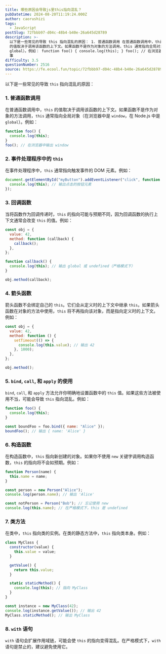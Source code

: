 ```yaml
---
title: 哪些原因会导致js里this指向混乱？
pubDatetime: 2024-08-20T11:19:24.000Z
author: caorushizi
tags:
  - JavaScript
postSlug: 72fbbb97-d04c-48b4-b40e-26a645d28789
description: >-
  以下是一些常见的导致 this 指向混乱的原因： 1. 普通函数调用 在普通函数调用中，this
  的值取决于调用该函数的上下文。如果函数不是作为对象的方法调用，this 通常指向全局对象（在浏览器中是 window，在 Node.js 中是
  global）。例如： function foo() { console.log(this); } foo(); // 在浏览器中输出 window 2.
  事
difficulty: 3.5
questionNumber: 2516
source: https://fe.ecool.fun/topic/72fbbb97-d04c-48b4-b40e-26a645d28789
---
```


以下是一些常见的导致 `this` 指向混乱的原因：

### 1. **普通函数调用**

在普通函数调用中，`this` 的值取决于调用该函数的上下文。如果函数不是作为对象的方法调用，`this` 通常指向全局对象（在浏览器中是 `window`，在 Node.js 中是 `global`）。例如：

```javascript
function foo() {
  console.log(this);
}
foo(); // 在浏览器中输出 window
```

### 2. **事件处理程序中的 `this`**

在事件处理程序中，`this` 通常指向触发事件的 DOM 元素。例如：

```javascript
document.getElementById("myButton").addEventListener("click", function () {
  console.log(this); // 输出点击的按钮元素
});
```

### 3. **回调函数**

当将函数作为回调传递时，`this` 的指向可能与预期不同，因为回调函数的执行上下文通常会改变 `this` 的值。例如：

```javascript
const obj = {
  value: 42,
  method: function (callback) {
    callback();
  },
};

function callback() {
  console.log(this); // 输出 global 或 undefined（严格模式下）
}

obj.method(callback);
```

### 4. **箭头函数**

箭头函数不会绑定自己的 `this`。它们会从定义时的上下文中继承 `this`。如果箭头函数在对象的方法中使用，`this` 将不再指向该对象，而是指向定义时的上下文。例如：

```javascript
const obj = {
  value: 42,
  method: function () {
    setTimeout(() => {
      console.log(this.value); // 输出 42
    }, 1000);
  },
};

obj.method();
```

### 5. **`bind`, `call`, 和 `apply` 的使用**

`bind`, `call`, 和 `apply` 方法允许你明确地设置函数中的 `this` 值。如果这些方法被使用不当，可能会导致 `this` 指向混乱。例如：

```javascript
function foo() {
  console.log(this);
}

const boundFoo = foo.bind({ name: "Alice" });
boundFoo(); // 输出 { name: 'Alice' }
```

### 6. **构造函数**

在构造函数中，`this` 指向新创建的对象。如果你不使用 `new` 关键字调用构造函数，`this` 的指向将不会如预期。例如：

```javascript
function Person(name) {
  this.name = name;
}

const person = new Person("Alice");
console.log(person.name); // 输出 'Alice'

const notPerson = Person("Bob"); // 忘记使用 new
console.log(this.name); // 在严格模式下，this 是 undefined
```

### 7. **类方法**

在类中，`this` 指向类的实例。在类的静态方法中，`this` 指向类本身。例如：

```javascript
class MyClass {
  constructor(value) {
    this.value = value;
  }

  getValue() {
    return this.value;
  }

  static staticMethod() {
    console.log(this); // 指向 MyClass
  }
}

const instance = new MyClass(42);
console.log(instance.getValue()); // 输出 42
MyClass.staticMethod(); // 输出 MyClass
```

### 8. **`with` 语句**

`with` 语句会扩展作用域链，可能会使 `this` 的指向变得混乱。在严格模式下，`with` 语句是禁止的，建议避免使用它。
